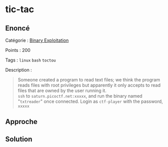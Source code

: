 # tic-tac

## Enoncé
Catégorie : [Binary Exploitation](../)

Points : 200

Tags : `linux` `bash` `toctou`

Description :
> Someone created a program to read text files; we think the program reads files with root privileges but apparently it only accepts to read files that are owned by the user running it.  
> `ssh` to `saturn.picoctf.net:xxxxx`, and run the binary named "`txtreader`" once connected. Login as `ctf-player` with the password, `xxxxx`


## Approche

## Solution
